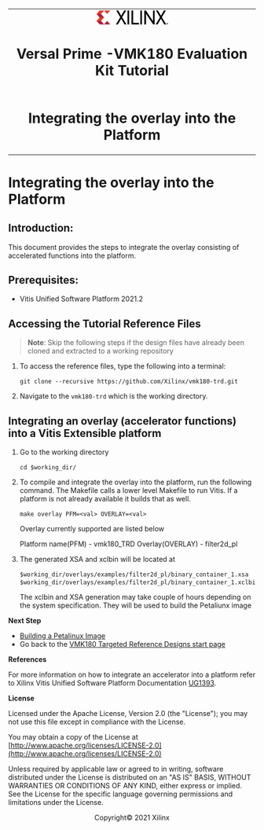 ﻿<table class="sphinxhide">
 <tr>
   <td align="center"><img src="media/xilinx-logo.png" width="30%"/><h1> Versal Prime -VMK180 Evaluation Kit Tutorial</h1>
   </td>
 </tr>
 <tr>
 <td align="center"><h1>Integrating the overlay into the Platform</h1>

 </td>
 </tr>
</table>

Integrating the overlay into the Platform
================================================

Introduction:
--------------
This document provides the steps to integrate the overlay consisting of accelerated functions into the platform. 

Prerequisites:
--------------
* Vitis Unified Software Platform 2021.2

Accessing the Tutorial Reference Files
--------------------------------------
>**Note**: Skip the following steps if the design files have already been cloned and extracted to a working repository

1. To access the reference files, type the following into a terminal: 

   ```
   git clone --recursive https://github.com/Xilinx/vmk180-trd.git
   ```

2. Navigate to the `vmk180-trd` which is the working directory.

Integrating an overlay (accelerator functions) into a Vitis Extensible platform
-------------------------------------------------------------------------------------
1. Go to the working directory 

   ```
   cd $working_dir/
   ``` 

2. To compile and integrate the overlay into the platform, run the following command. The Makefile calls a lower level Makefile to run Vitis. If a platform is not already available it builds that as well. 

   ```
   make overlay PFM=<val> OVERLAY=<val> 
   ```

   Overlay currently supported are listed below

   Platform name(PFM) - vmk180_TRD
   Overlay(OVERLAY) - filter2d_pl 
   

3. The generated XSA and xclbin will be located at 

   ```
   $working_dir/overlays/examples/filter2d_pl/binary_container_1.xsa 
   $working_dir/overlays/examples/filter2d_pl/binary_container_1.xclbin
   ```

   The xclbin and XSA generation may take couple of hours depending on the system specification. They will be used to build the Petaliunx image

**Next Step**

* [Building a Petalinux Image](build_petalinux.md)
* Go back to the [VMK180 Targeted Reference Designs start page](../index.html)

**References**

For more information on how to integrate an accelerator into a platform refer to Xilinx Vitis Unified Software Platform Documentation [UG1393](https://www.xilinx.com/support/documentation/sw_manuals/xilinx2020_2/ug1393-vitis-application-acceleration.pdf).

**License**

Licensed under the Apache License, Version 2.0 (the "License"); you may not use this file except in compliance with the License.

You may obtain a copy of the License at
[http://www.apache.org/licenses/LICENSE-2.0](http://www.apache.org/licenses/LICENSE-2.0)


Unless required by applicable law or agreed to in writing, software distributed under the License is distributed on an "AS IS" BASIS, WITHOUT WARRANTIES OR CONDITIONS OF ANY KIND, either express or implied. See the License for the specific language governing permissions and limitations under the License.

<p align="center">Copyright&copy; 2021 Xilinx</p>
